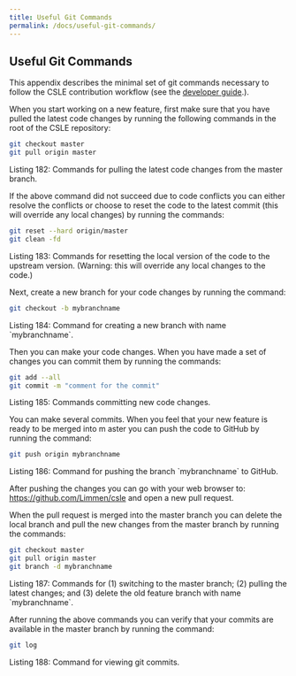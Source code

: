```yaml
---
title: Useful Git Commands
permalink: /docs/useful-git-commands/
---
```


## Useful Git Commands

This appendix describes the minimal set of git commands necessary to follow the CSLE contribution workflow 
(see the <a href="./../development-conventions">developer guide</a>.).

When you start working on a new feature, first make sure that you have pulled the latest code changes by 
running the following commands in the root of the CSLE repository:

```bash
git checkout master
git pull origin master
```
<p class="captionFig">
Listing 182: Commands for pulling the latest code changes from the master branch.
</p>

If the above command did not succeed due to code conflicts you can either resolve the conflicts or choose to reset 
the code to the latest commit (this will override any local changes) by running the commands:

```bash
git reset --hard origin/master
git clean -fd
```
<p class="captionFig">
Listing 183: Commands for resetting the local version of the code to the upstream version. 
(Warning: this will override any local changes to the code.)
</p>

Next, create a new branch for your code changes by running the command:

```bash
git checkout -b mybranchname
```
<p class="captionFig">
Listing 184: Command for creating a new branch with name `mybranchname`.
</p>

Then you can make your code changes. When you have made a set of changes you can commit them by running the commands:

```bash
git add --all
git commit -m "comment for the commit"
```
<p class="captionFig">
Listing 185: Commands committing new code changes.
</p>

You can make several commits. When you feel that your new feature is ready to be merged into m
aster you can push the code to GitHub by running the command:

```bash
git push origin mybranchname
```
<p class="captionFig">
Listing 186: Command for pushing the branch `mybranchname` to GitHub.
</p>

After pushing the changes you can go with your web browser to:
<a href="https://github.com/Limmen/csle">https://github.com/Limmen/csle</a>
 and open a new pull request.

When the pull request is merged into the master branch you can delete the local branch and pull the new changes from 
the master branch by running the commands:

```bash
git checkout master
git pull origin master
git branch -d mybranchname
```
<p class="captionFig">
Listing 187: Commands for (1) switching to the master branch; (2) pulling the latest changes; and (3) 
delete the old feature branch with name `mybranchname`.
</p>

After running the above commands you can verify that your commits are available in the master branch by running the command:
```bash
git log
```
<p class="captionFig">
Listing 188: Command for viewing git commits.
</p>